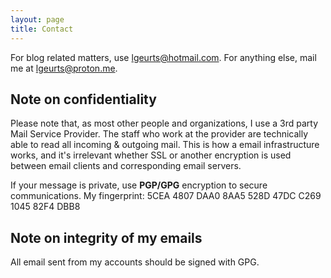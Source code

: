 ```yaml
---
layout: page
title: Contact
---
```


For blog related matters, use [lgeurts@hotmail.com](mailto:lgeurts@hotmail.com). For anything else, mail me at [lgeurts@proton.me](mailto:lgeurts@proton.me).

Note on confidentiality
-----------------------

Please note that, as most other people and organizations, I use a 3rd party Mail Service Provider. The staff who work at the provider are technically able to read all incoming & outgoing mail. This is how a email infrastructure works, and it's irrelevant whether SSL or another encryption is used between email clients and corresponding email servers. 

If your message is private, use **PGP/GPG** encryption to secure communications.
My fingerprint: 5CEA 4807 DAA0 8AA5 528D 47DC C269 1045 82F4 DBB8

Note on integrity of my emails
------------------------------

All email sent from my accounts should be signed with GPG.
